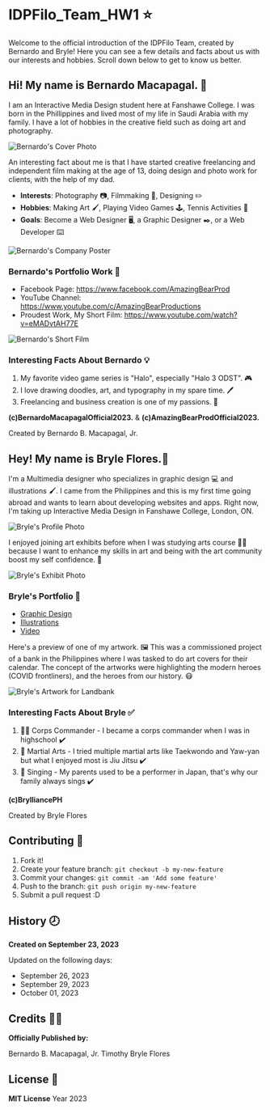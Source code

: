 # IDPFilo_Team_HW1 :star:
Welcome to the official introduction of the IDPFilo Team, created by Bernardo and Bryle! Here you can see a few details and facts about us with our interests and hobbies. Scroll down below to get to know us better.

## Hi! My name is Bernardo Macapagal. :bear:

I am an Interactive Media Design student here at Fanshawe College. I was born in the Phillippines and lived most of my life in Saudi Arabia with my family. I have a lot of hobbies in the creative field such as doing art and photography.



![Bernardo's Cover Photo](/images/bernardo_cover_photo.jpg)



An interesting fact about me is that I have started creative freelancing and independent film making at the age of 13, doing design and photo work for clients, with the help of my dad.

- __Interests__: Photography :camera:, Filmmaking :movie_camera:, Designing :pencil2:
- __Hobbies__: Making Art :paintbrush:, Playing Video Games :joystick:, Tennis Activities :tennis:
- __Goals__: Become a Web Designer :desktop_computer:, a Graphic Designer :black_nib:, or a Web Developer :keyboard:



![Bernardo's Company Poster](/images/company_photo.jpg)



### Bernardo's Portfolio Work :notebook:

 - Facebook Page: https://www.facebook.com/AmazingBearProd
 - YouTube Channel: https://www.youtube.com/c/AmazingBearProductions
 - Proudest Work, My Short Film: https://www.youtube.com/watch?v=eMADvtAH77E



![Bernardo's Short Film](/images/shortfilm_bernardo.jpg)


### Interesting Facts About Bernardo :bulb:

1. My favorite video game series is "Halo", especially "Halo 3 ODST". :video_game:
2. I love drawing doodles, art, and typography in my spare time. :pen:
3. Freelancing and business creation is one of my passions. :office:

__(c)BernardoMacapagalOfficial2023.__ & __(c)AmazingBearProdOfficial2023.__

Created by Bernardo B. Macapagal, Jr.


## Hey! My name is Bryle Flores.:star2:

I'm a Multimedia designer who specializes in graphic design :computer: and illustrations :paintbrush:. I came from the Philippines and this is my first time going abroad and wants to learn about developing websites and apps. Right now, I'm taking up Interactive Media Design in Fanshawe College, London, ON.

![Bryle's Profile Photo](images/bryle_photo1.jpg)

I enjoyed joining art exhibits before when I was studying arts course :man_student: because I want to enhance my skills in art and being with the art community boost my self confidence. :busts_in_silhouette:

![Bryle's Exhibit Photo](images/bryle_photo2_exhibit.jpg)

### Bryle's Portfolio :notebook:
- [Graphic Design](https://www.behance.net/brylliancePH)
- [Illustrations](https://www.behance.net/brylliancy)
- [Video](https://www.behance.net/brylemotion)

Here's a preview of one of my artwork. :framed_picture:
 This was a commissioned project of a bank in the Philippines where I was tasked to do art covers for their calendar. The concept of the artworks were highlighting the modern heroes (COVID frontliners), and the heroes from our history. :mask: 


![Bryle's Artwork for Landbank](images/bryle_photo3_sample1.jpg)

### Interesting Facts About Bryle :white_check_mark:
1. :policeman: Corps Commander - I became a corps commander when I was in highschool :heavy_check_mark:
2. :martial_arts_uniform: Martial Arts - I tried multiple martial arts like Taekwondo and Yaw-yan but what I enjoyed most is Jiu Jitsu :heavy_check_mark:
3. :microphone: Singing - My parents used to be a performer in Japan, that's why our family always sings :heavy_check_mark:


__(c)BrylliancePH__

Created by Bryle Flores


## Contributing :bookmark:
1. Fork it!
2. Create your feature branch: `git checkout -b my-new-feature`
3. Commit your changes: `git commit -am 'Add some feature'`
4. Push to the branch: `git push origin my-new-feature`
5. Submit a pull request :D

## History :clock8:
__Created on September 23, 2023__

Updated on the following days:
- September 26, 2023
- September 29, 2023
- October 01, 2023

## Credits 	:office_worker:
__Officially Published by:__

Bernardo B. Macapagal, Jr.
Timothy Bryle Flores

## License :page_facing_up:
__MIT License__
Year 2023